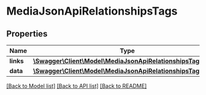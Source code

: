 # MediaJsonApiRelationshipsTags

## Properties
Name | Type | Description | Notes
------------ | ------------- | ------------- | -------------
**links** | [**\Swagger\Client\Model\MediaJsonApiRelationshipsTagsLinks**](MediaJsonApiRelationshipsTagsLinks.md) |  | [optional] 
**data** | [**\Swagger\Client\Model\MediaJsonApiRelationshipsTagsData[]**](MediaJsonApiRelationshipsTagsData.md) |  | [optional] 

[[Back to Model list]](../../README.md#documentation-for-models) [[Back to API list]](../../README.md#documentation-for-api-endpoints) [[Back to README]](../../README.md)

